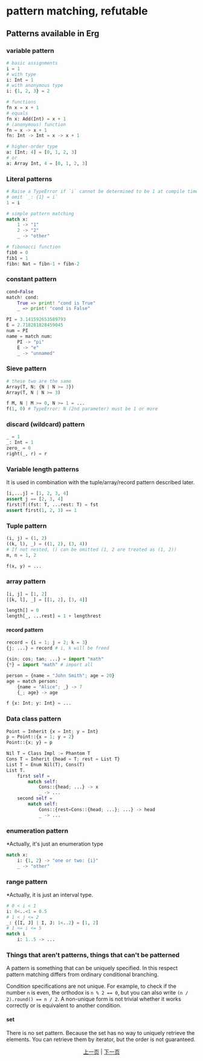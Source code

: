 # pattern matching, refutable

## Patterns available in Erg

### variable pattern

```python
# basic assignments
i = 1
# with type
i: Int = 1
# with anonymous type
i: {1, 2, 3} = 2

# functions
fn x = x + 1
# equals
fn x: Add(Int) = x + 1
# (anonymous) function
fn = x -> x + 1
fn: Int -> Int = x -> x + 1

# higher-order type
a: [Int; 4] = [0, 1, 2, 3]
# or
a: Array Int, 4 = [0, 1, 2, 3]
```

### Literal patterns

```python
# Raise a TypeError if `i` cannot be determined to be 1 at compile time.
# omit `_: {1} = i`
1 = i

# simple pattern matching
match x:
    1 -> "1"
    2 -> "2"
    _ -> "other"

# fibonacci function
fib0 = 0
fib1 = 1
fibn: Nat = fibn-1 + fibn-2
```

### constant pattern

```python
cond=False
match! cond:
    True => print! "cond is True"
    _ => print! "cond is False"

PI = 3.141592653589793
E = 2.718281828459045
num = PI
name = match num:
    PI -> "pi"
    E -> "e"
    _ -> "unnamed"
```

### Sieve pattern

```python
# these two are the same
Array(T, N: {N | N >= 3})
Array(T, N | N >= 3)

f M, N | M >= 0, N >= 1 = ...
f(1, 0) # TypeError: N (2nd parameter) must be 1 or more
```

### discard (wildcard) pattern

```python
_ = 1
_: Int = 1
zero_ = 0
right(_, r) = r
```

### Variable length patterns

It is used in combination with the tuple/array/record pattern described later.

```python
[i,...j] = [1, 2, 3, 4]
assert j == [2, 3, 4]
first|T|(fst: T, ...rest: T) = fst
assert first(1, 2, 3) == 1
```

### Tuple pattern

```python
(i, j) = (1, 2)
((k, l), _) = ((1, 2), (3, 4))
# If not nested, () can be omitted (1, 2 are treated as (1, 2))
m, n = 1, 2

f(x, y) = ...
```

### array pattern

```python
[i, j] = [1, 2]
[[k, l], _] = [[1, 2], [3, 4]]

length[] = 0
length[_, ...rest] = 1 + lengthrest
```

#### record pattern

```python
record = {i = 1; j = 2; k = 3}
{j; ...} = record # i, k will be freed

{sin; cos; tan; ...} = import "math"
{*} = import "math" # import all

person = {name = "John Smith"; age = 20}
age = match person:
    {name = "Alice"; _} -> 7
    {_; age} -> age

f {x: Int; y: Int} = ...
```

### Data class pattern

```python
Point = Inherit {x = Int; y = Int}
p = Point::{x = 1; y = 2}
Point::{x; y} = p

Nil T = Class Impl := Phantom T
Cons T = Inherit {head = T; rest = List T}
List T = Enum Nil(T), Cons(T)
List T.
    first self =
        match self:
            Cons::{head; ...} -> x
            _ -> ...
    second self =
        match self:
            Cons::{rest=Cons::{head; ...}; ...} -> head
            _ -> ...
```

### enumeration pattern

*Actually, it's just an enumeration type

```python
match x:
    i: {1, 2} -> "one or two: {i}"
    _ -> "other"
```

### range pattern

*Actually, it is just an interval type.

```python
# 0 < i < 1
i: 0<..<1 = 0.5
# 1 < j <= 2
_: {[I, J] | I, J: 1<..2} = [1, 2]
# 1 <= i <= 5
match i
    i: 1..5 -> ...
```

### Things that aren't patterns, things that can't be patterned

A pattern is something that can be uniquely specified. In this respect pattern matching differs from ordinary conditional branching.

Condition specifications are not unique. For example, to check if the number `n` is even, the orthodox is `n % 2 == 0`, but you can also write `(n / 2).round() == n / 2`.
A non-unique form is not trivial whether it works correctly or is equivalent to another condition.

#### set

There is no set pattern. Because the set has no way to uniquely retrieve the elements.
You can retrieve them by iterator, but the order is not guaranteed.

<p align='center'>
    <a href='./25_object_system.md'>上一页</a> | <a href='./27_comprehension.md'>下一页</a>
</p>